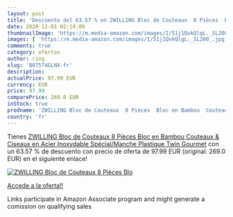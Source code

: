 ```yaml
---
layout: post
title: 'Descuento del 63.57 % en ZWILLING Bloc de Couteaux  8 Pièces  Blo'
date: 2020-12-01 02:14:09
thumbnailImage: 'https://m.media-amazon.com/images/I/51j1QvkQlgL._SL200_.jpg'
images: [ 'https://m.media-amazon.com/images/I/51j1QvkQlgL._SL200_.jpg' ]
comments: true
category: ofertas
author: ring
slug: 'B07574GLNX-fr'
description:
actualPrice: 97.99 EUR
currency: EUR
price: 97.99
comparePrice: 269.0 EUR
inStock: true
prodname: 'ZWILLING Bloc de Couteaux  8 Pièces  Bloc en Bambou  Couteaux & Ciseaux en Acier Inoxydable Spécial/Manche Plastique  Twin Gourmet'
country: 'fr'
---
```


Tienes [ZWILLING Bloc de Couteaux  8 Pièces  Bloc en Bambou  Couteaux & Ciseaux en Acier Inoxydable Spécial/Manche Plastique  Twin Gourmet](https://www.amazon.fr/dp/B07574GLNX/?tag=tolees0d-21) con un 63.57 % de descuento con precio de oferta de 97.99 EUR (original: 269.0 EUR) en el siguiente enlace!

[![ZWILLING Bloc de Couteaux  8 Pièces  Blo](https://m.media-amazon.com/images/I/51j1QvkQlgL._SL200_.jpg)](https://www.amazon.fr/dp/B07574GLNX/?tag=tolees0d-21)

[Accede a la oferta!!](https://www.amazon.fr/dp/B07574GLNX/?tag=tolees0d-21)

Links participate in Amazon Associate program and might generate a comission on qualifying sales


